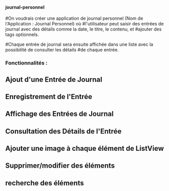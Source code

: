 #### journal-personnel

#On voudrais créer une application de journal personnel (Nom de l'Application : Journal Personnel) où
#l'utilisateur peut saisir des entrées de journal avec des détails comme la date, le titre, le contenu, et
#ajouter des tags optionnels.

#Chaque entrée de journal sera ensuite affichée dans une liste avec la possibilité de consulter les détails
#de chaque entrée.
### Fonctionnalités :
## Ajout d'une Entrée de Journal 
## Enregistrement de l'Entrée 
## Affichage des Entrées de Journal 
## Consultation des Détails de l'Entrée
## Ajouter une image à chaque élément de ListView 
## Supprimer/modifier des éléments
## recherche des éléments
